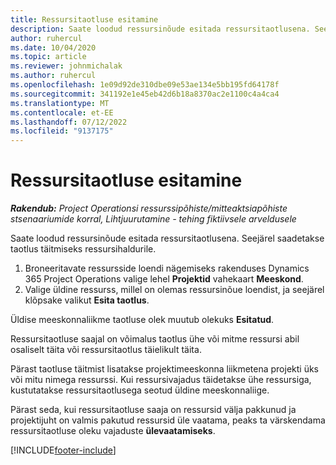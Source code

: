 ```yaml
---
title: Ressursitaotluse esitamine
description: Saate loodud ressursinõude esitada ressursitaotlusena. Seejärel saadetakse taotlus täitmiseks ressursihaldurile.
author: ruhercul
ms.date: 10/04/2020
ms.topic: article
ms.reviewer: johnmichalak
ms.author: ruhercul
ms.openlocfilehash: 1e09d92de310dbe09e53ae134e5bb195fd64178f
ms.sourcegitcommit: 341192e1e45eb42d6b18a8370ac2e1100c4a4ca4
ms.translationtype: MT
ms.contentlocale: et-EE
ms.lasthandoff: 07/12/2022
ms.locfileid: "9137175"
---
```

# <a name="submit-a-resource-request"></a>Ressursitaotluse esitamine

_**Rakendub:** Project Operationsi ressurssipõhiste/mitteaktsiapõhiste stsenaariumide korral,  Lihtjuurutamine - tehing fiktiivsele arveldusele_

Saate loodud ressursinõude esitada ressursitaotlusena. Seejärel saadetakse taotlus täitmiseks ressursihaldurile.

1. Broneeritavate ressursside loendi nägemiseks rakenduses Dynamics 365 Project Operations valige lehel **Projektid** vahekaart **Meeskond**. 
2. Valige üldine ressurss, millel on olemas ressursinõue loendist, ja seejärel klõpsake valikut **Esita taotlus**.

Üldise meeskonnaliikme taotluse olek muutub olekuks **Esitatud**.

Ressursitaotluse saajal on võimalus taotlus ühe või mitme ressursi abil osaliselt täita või ressursitaotlus täielikult täita.

Pärast taotluse täitmist lisatakse projektimeeskonna liikmetena projekti üks või mitu nimega ressurssi. Kui ressursivajadus täidetakse ühe ressursiga, kustutatakse ressursitaotlusega seotud üldine meeskonnaliige. 

Pärast seda, kui ressursitaotluse saaja on ressursid välja pakkunud ja projektijuht on valmis pakutud ressursid üle vaatama, peaks ta värskendama ressursitaotluse oleku vajaduste **ülevaatamiseks**.


[!INCLUDE[footer-include](../includes/footer-banner.md)]
